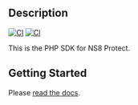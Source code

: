## Description

[![CI](https://concourse.ns8-infrastructure.com/api/v1/teams/main/pipelines/protect-sdk-php/jobs/test/badge)](https://concourse.ns8-infrastructure.com/teams/main/pipelines/protect-sdk-php/jobs/test)
[![CI](https://concourse.ns8-infrastructure.com/api/v1/teams/main/pipelines/protect-sdk-php/jobs/test/badge?title=tests)](https://concourse.ns8-infrastructure.com/teams/main/pipelines/protect-sdk-php/jobs/test)

<!--

TODO: Uncomment when php sdk published to public packagist:

[![Latest Stable Version](https://poser.pugx.org/ns8/protect-sdk-php/version)](https://packagist.org/packages/ns8/protect-sdk-php)
[![Latest Stable Version](https://poser.pugx.org/ns8/protect-sdk-php/license)](https://packagist.org/packages/ns8/protect-sdk-php)
-->

This is the PHP SDK for NS8 Protect.

## Getting Started

Please [read the docs](https://github.com/ns8inc/protect-sdk-php/tree/master/public/en/platform/protect-sdk-php).
